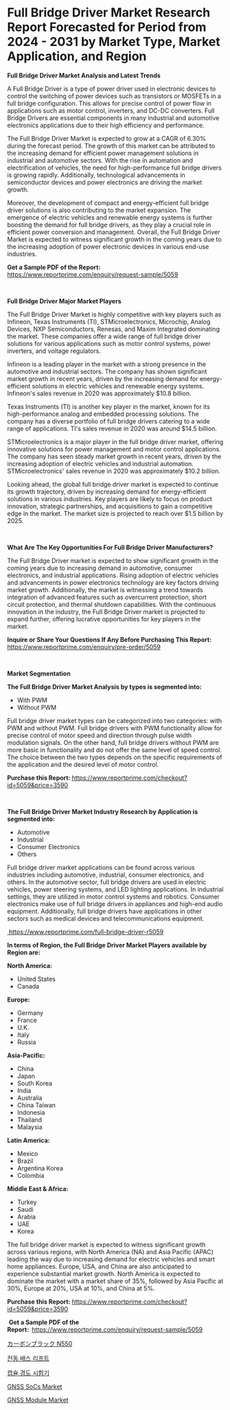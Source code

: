 <p><h1>Full Bridge Driver Market Research Report Forecasted for Period from 2024 -  2031 by Market Type, Market Application, and Region</h1></p><p><strong>Full Bridge Driver Market Analysis and Latest Trends</strong></p>
<p><p>A Full Bridge Driver is a type of power driver used in electronic devices to control the switching of power devices such as transistors or MOSFETs in a full bridge configuration. This allows for precise control of power flow in applications such as motor control, inverters, and DC-DC converters. Full Bridge Drivers are essential components in many industrial and automotive electronics applications due to their high efficiency and performance.</p><p>The Full Bridge Driver Market is expected to grow at a CAGR of 6.30% during the forecast period. The growth of this market can be attributed to the increasing demand for efficient power management solutions in industrial and automotive sectors. With the rise in automation and electrification of vehicles, the need for high-performance full bridge drivers is growing rapidly. Additionally, technological advancements in semiconductor devices and power electronics are driving the market growth.</p><p>Moreover, the development of compact and energy-efficient full bridge driver solutions is also contributing to the market expansion. The emergence of electric vehicles and renewable energy systems is further boosting the demand for full bridge drivers, as they play a crucial role in efficient power conversion and management. Overall, the Full Bridge Driver Market is expected to witness significant growth in the coming years due to the increasing adoption of power electronic devices in various end-use industries.</p></p>
<p><strong>Get a Sample PDF of the Report:&nbsp;</strong> <a href="https://www.reportprime.com/enquiry/request-sample/5059">https://www.reportprime.com/enquiry/request-sample/5059</a></p>
<p>&nbsp;</p>
<p><strong>Full Bridge Driver Major Market Players</strong></p>
<p><p>The Full Bridge Driver Market is highly competitive with key players such as Infineon, Texas Instruments (TI), STMicroelectronics, Microchip, Analog Devices, NXP Semiconductors, Renesas, and Maxim Integrated dominating the market. These companies offer a wide range of full bridge driver solutions for various applications such as motor control systems, power inverters, and voltage regulators.</p><p>Infineon is a leading player in the market with a strong presence in the automotive and industrial sectors. The company has shown significant market growth in recent years, driven by the increasing demand for energy-efficient solutions in electric vehicles and renewable energy systems. Infineon's sales revenue in 2020 was approximately $10.8 billion.</p><p>Texas Instruments (TI) is another key player in the market, known for its high-performance analog and embedded processing solutions. The company has a diverse portfolio of full bridge drivers catering to a wide range of applications. TI's sales revenue in 2020 was around $14.5 billion.</p><p>STMicroelectronics is a major player in the full bridge driver market, offering innovative solutions for power management and motor control applications. The company has seen steady market growth in recent years, driven by the increasing adoption of electric vehicles and industrial automation. STMicroelectronics' sales revenue in 2020 was approximately $10.2 billion.</p><p>Looking ahead, the global full bridge driver market is expected to continue its growth trajectory, driven by increasing demand for energy-efficient solutions in various industries. Key players are likely to focus on product innovation, strategic partnerships, and acquisitions to gain a competitive edge in the market. The market size is projected to reach over $1.5 billion by 2025.</p></p>
<p>&nbsp;</p>
<p><strong>What Are The Key Opportunities For Full Bridge Driver Manufacturers?</strong></p>
<p><p>The Full Bridge Driver market is expected to show significant growth in the coming years due to increasing demand in automotive, consumer electronics, and industrial applications. Rising adoption of electric vehicles and advancements in power electronics technology are key factors driving market growth. Additionally, the market is witnessing a trend towards integration of advanced features such as overcurrent protection, short circuit protection, and thermal shutdown capabilities. With the continuous innovation in the industry, the Full Bridge Driver market is projected to expand further, offering lucrative opportunities for key players in the market.</p></p>
<p><strong>Inquire or Share Your Questions If Any Before Purchasing This Report:</strong> <a href="https://www.reportprime.com/enquiry/pre-order/5059">https://www.reportprime.com/enquiry/pre-order/5059</a></p>
<p>&nbsp;</p>
<p><strong>Market Segmentation</strong></p>
<p><strong>The Full Bridge Driver Market Analysis by types is segmented into:</strong></p>
<p><ul><li>With PWM</li><li>Without PWM</li></ul></p>
<p><p>Full bridge driver market types can be categorized into two categories: with PWM and without PWM. Full bridge drivers with PWM functionality allow for precise control of motor speed and direction through pulse width modulation signals. On the other hand, full bridge drivers without PWM are more basic in functionality and do not offer the same level of speed control. The choice between the two types depends on the specific requirements of the application and the desired level of motor control.</p></p>
<p><strong>Purchase this Report:&nbsp;</strong><a href="https://www.reportprime.com/checkout?id=5059&price=3590">https://www.reportprime.com/checkout?id=5059&price=3590</a></p>
<p>&nbsp;</p>
<p><strong>The Full Bridge Driver Market Industry Research by Application is segmented into:</strong></p>
<p><ul><li>Automotive</li><li>Industrial</li><li>Consumer Electronics</li><li>Others</li></ul></p>
<p><p>Full bridge driver market applications can be found across various industries including automotive, industrial, consumer electronics, and others. In the automotive sector, full bridge drivers are used in electric vehicles, power steering systems, and LED lighting applications. In industrial settings, they are utilized in motor control systems and robotics. Consumer electronics make use of full bridge drivers in appliances and high-end audio equipment. Additionally, full bridge drivers have applications in other sectors such as medical devices and telecommunications equipment.</p></p>
<p><a href="https://www.reportprime.com/full-bridge-driver-r5059">&nbsp;https://www.reportprime.com/full-bridge-driver-r5059</a></p>
<p><strong>In terms of Region, the Full Bridge Driver Market Players available by Region are:</strong></p>
<p>
    <p> <strong> North America: </strong>
        <ul>
            <li>United States</li>
            <li>Canada</li>
        </ul>
        </p> 
    <p> <strong> Europe: </strong>
        <ul>
            <li>Germany</li>
            <li>France</li>
            <li>U.K.</li>
            <li>Italy</li>
            <li>Russia</li>
        </ul>
        </p> 
    <p> <strong> Asia-Pacific: </strong>
        <ul>
            <li>China</li>
            <li>Japan</li>
            <li>South Korea</li>
            <li>India</li>
            <li>Australia</li>
            <li>China Taiwan</li>
            <li>Indonesia</li>
            <li>Thailand</li>
            <li>Malaysia</li>
        </ul>
        </p> 
    <p> <strong> Latin America: </strong>
        <ul>
            <li>Mexico</li>
            <li>Brazil</li>
            <li>Argentina Korea</li>
            <li>Colombia</li>
        </ul>
        </p> 
    <p> <strong> Middle East & Africa: </strong>
        <ul>
            <li>Turkey</li>
            <li>Saudi</li>
            <li>Arabia</li>
            <li>UAE</li>
            <li>Korea</li>
        </ul>
    </p>
    </p>
<p><p>The full bridge driver market is expected to witness significant growth across various regions, with North America (NA) and Asia Pacific (APAC) leading the way due to increasing demand for electric vehicles and smart home appliances. Europe, USA, and China are also anticipated to experience substantial market growth. North America is expected to dominate the market with a market share of 35%, followed by Asia Pacific at 30%, Europe at 20%, USA at 10%, and China at 5%.</p></p>
<p><strong>Purchase this Report: </strong><a href="https://www.reportprime.com/checkout?id=5059&price=3590">https://www.reportprime.com/checkout?id=5059&price=3590</a></p>
<p>&nbsp;<strong>Get a Sample PDF of the Report:&nbsp;&nbsp;</strong><a href="https://www.reportprime.com/enquiry/request-sample/5059">https://www.reportprime.com/enquiry/request-sample/5059</a></p>
<p><strong></strong></p>
<p><p><a href="https://medium.com/@jasoniller59/%E7%82%AD%E9%BB%92n550%E5%B8%82%E5%A0%B4%E3%81%AF-%E5%B8%82%E5%A0%B4%E3%82%B7%E3%82%A7%E3%82%A2-%E5%B8%82%E5%A0%B4%E5%8B%95%E5%90%91-%E5%B8%82%E5%A0%B4%E6%88%90%E9%95%B7%E3%81%AB%E9%96%A2%E3%81%99%E3%82%8B%E6%83%85%E5%A0%B1%E3%82%92%E6%8F%90%E4%BE%9B%E3%81%97%E3%81%BE%E3%81%99-dfba21002d46">カーボンブラック N550</a></p><p><a href="https://github.com/vs10l4sfg5c/Market-Research-Report-List-2/blob/main/123274570405.md">전동 배스 리프트</a></p><p><a href="https://github.com/crfsywufhm81415/Market-Research-Report-List-2/blob/main/838950770404.md">캡슐 경도 시험기</a></p><p><a href="https://github.com/Krish2023na/Market-Research-Report-List-4/blob/main/gnss-socs-market.md">GNSS SoCs Market</a></p><p><a href="https://github.com/RickHolmes3/Market-Research-Report-List-4/blob/main/gnss-module-market.md">GNSS Module Market</a></p></p>